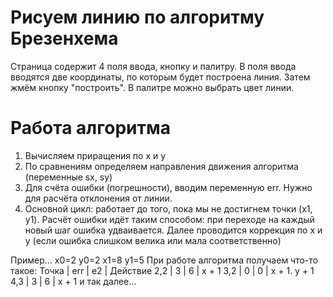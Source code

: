 # Рисуем линию по алгоритму Брезенхема
Страница содержит 4 поля ввода, кнопку и палитру.
В поля ввода вводятся две координаты, по которым будет построена линия.
Затем жмём кнопку "построить". В палитре можно выбрать цвет линии.

# Работа алгоритма
1. Вычисляем приращения по x и y
2. По сравнениям определяем направления движения алгоритма (переменные sx, sy)
3. Для счёта ошибки (погрешности), вводим переменную err. Нужно для расчёта отклонения от линии.
4. Основной цикл: работает до того, пока мы не достигнем точки (x1, y1). Расчёт ошибки идёт таким способом:
   при переходе на каждый новый шаг ошибка удваивается. Далее проводится коррекция по x и y (если ошибка слишком велика или мала соответственно)

Пример...
x0=2 y0=2
x1=8 y1=5
При работе алгоритма получаем что-то такое:
Точка | err |  e2  | Действие
2,2   |  3  |   6  |  x + 1
3,2   |  0  |   0  |  x + 1. y + 1
4,3   |  3  |   6  |  x + 1
и так далее...
